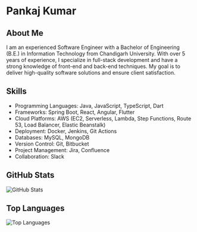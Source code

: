 # Pankaj Kumar

## About Me
I am an experienced Software Engineer with a Bachelor of Engineering (B.E.) in Information Technology from Chandigarh University. With over 5 years of experience, I specialize in full-stack development and have a strong knowledge of front-end and back-end techniques. My goal is to deliver high-quality software solutions and ensure client satisfaction.

## Skills
- Programming Languages: Java, JavaScript, TypeScript, Dart
- Frameworks: Spring Boot, React, Angular, Flutter
- Cloud Platforms: AWS (EC2, Serverless, Lambda, Step Functions, Route 53, Load Balancer, Elastic Beanstalk)
- Deployment: Docker, Jenkins, Git Actions
- Databases: MySQL, MongoDB
- Version Control: Git, Bitbucket
- Project Management: Jira, Confluence
- Collaboration: Slack

## GitHub Stats
![GitHub Stats](https://github-readme-stats.vercel.app/api?username=pankaj-kumar-techie&include_all_commits=true&show_icons=true&theme=github_dark)

## Top Languages
![Top Languages](https://github-readme-stats.vercel.app/api/top-langs/?username=pankaj-kumar-techie&theme=github_dark&hide=Jupyter%20Notebook,css,html,scss,python&layout=compact)
